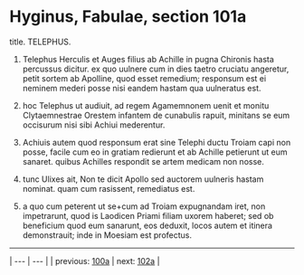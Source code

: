 # Hyginus, Fabulae, section 101a

title. TELEPHUS.



1. Telephus Herculis et Auges filius ab Achille in pugna Chironis hasta percussus dicitur. ex quo uulnere cum in dies taetro cruciatu angeretur, petit sortem ab Apolline, quod esset remedium; responsum est ei neminem mederi posse nisi eandem hastam qua uulneratus est.



2. hoc Telephus ut audiuit, ad regem Agamemnonem uenit et monitu Clytaemnestrae Orestem infantem de cunabulis rapuit, minitans se eum occisurum nisi sibi Achiui mederentur.



3. Achiuis autem quod responsum erat sine Telephi ductu Troiam capi non posse, facile cum eo in gratiam redierunt et ab Achille petierunt ut eum sanaret. quibus Achilles respondit se artem medicam non nosse.



4. tunc Ulixes ait, Non te dicit Apollo sed auctorem uulneris hastam nominat. quam cum rasissent, remediatus est.



5. a quo cum peterent ut se+cum ad Troiam expugnandam iret, non impetrarunt, quod is Laodicen Priami filiam uxorem haberet; sed ob beneficium quod eum sanarunt, eos deduxit, locos autem et itinera demonstrauit; inde in Moesiam est profectus.



---

| --- | --- |
| previous: [100a](../100a/) | next: [102a](../102a/) |